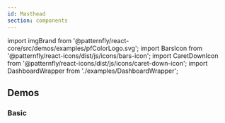 ```yaml
---
id: Masthead
section: components
---
```


import imgBrand from '@patternfly/react-core/src/demos/examples/pfColorLogo.svg';
import BarsIcon from '@patternfly/react-icons/dist/js/icons/bars-icon';
import CaretDownIcon from '@patternfly/react-icons/dist/js/icons/caret-down-icon';
import DashboardWrapper from './examples/DashboardWrapper';

## Demos

### Basic

```js file='./examples/Masthead/MastheadBasic.tsx' isFullscreen
```
